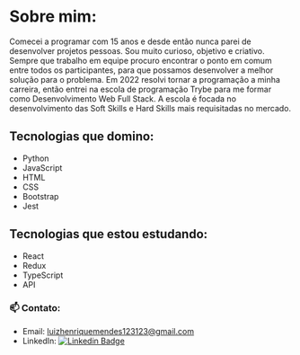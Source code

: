 # Sobre mim:
Comecei a programar com 15 anos e desde então nunca parei de desenvolver projetos pessoas. Sou muito curioso, objetivo e criativo. Sempre que trabalho em equipe procuro encontrar o ponto em comum entre todos os participantes, para que possamos desenvolver a melhor solução para o problema.
Em 2022 resolvi tornar a programação a minha carreira, então entrei na escola de programação Trybe para me formar como Desenvolvimento Web Full Stack. A escola é focada no desenvolvimento das Soft Skills e Hard Skills mais requisitadas no mercado.

## Tecnologias que domino:
- Python
- JavaScript
- HTML
- CSS
- Bootstrap
- Jest

## Tecnologias que estou estudando:
- React
- Redux
- TypeScript
- API

### 📫 Contato:
- Email: luizhenriquemendes123123@gmail.com
- LinkedIn: [![Linkedin Badge](https://img.shields.io/badge/-LinkedIn-0e76a8?style=flat-square&logo=Linkedin&logoColor=white)](https://www.linkedin.com/in/luizhenriquepy/) 
